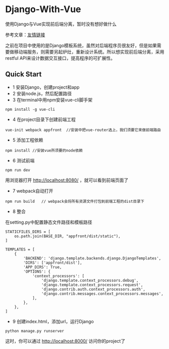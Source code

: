 # Django-With-Vue
使用Django与Vue实现前后端分离，暂时没有想好做什么

参考文章：[友情链接](https://cloud.tencent.com/developer/article/1005607)

之前在项目中使用的是Django模板系统，虽然对后端程序员很友好，但是如果需要做移动端服务，则需要另起炉灶，重新设计系统。所以想实现前后端分离，采用restful API来设计数据交互接口，提高程序的可扩展性。

## Quick Start

- 1 安装Django，创建project和app
- 2 安装node.js，然后配置路径
- 3 在terminal中用npm安装vue-cli脚手架

```
npm install -g vue-cli
```
- 4 在project目录下创建前端工程
    
```
vue-init webpack appfront  //安装中把vue-router选上，我们须要它来做前端路由
```
- 5 添加工程依赖

```
npm install //安装vue所须要的node依赖
```
- 6 测试前端

```
npm run dev
```
用浏览器打开 [http://localhost:8080/](http://localhost:8080/) ，就可以看到前端页面了

- 7 webpack自动打开

```
npm run build   // webpack会将所有资源文件打包到前端工程的dist目录下
```

- 8 整合

在setting.py中配置静态文件路径和模板路径

```
STATICFILES_DIRS = [
    os.path.join(BASE_DIR, "appfront/dist/static"),
]

TEMPLATES = [
    {
        'BACKEND': 'django.template.backends.django.DjangoTemplates',
        'DIRS': ['appfront/dist'],
        'APP_DIRS': True,
        'OPTIONS': {
            'context_processors': [
                'django.template.context_processors.debug',
                'django.template.context_processors.request',
                'django.contrib.auth.context_processors.auth',
                'django.contrib.messages.context_processors.messages',
            ],
        },
    },
]
```

- 9 创建index.html，添加url，运行Django

```
python manage.py runserver
```
这时，你可以通过 [http://localhost:8000/](http://localhost:8000/) 访问你的project了
